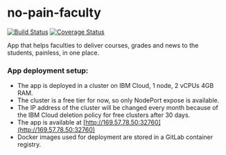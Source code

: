 # no-pain-faculty
[![Build Status](https://travis-ci.com/bogdanbledea/no-pain-faculty-frontend.svg?branch=master)](https://travis-ci.com/bogdanbledea/no-pain-faculty-frontend)
[![Coverage Status](https://coveralls.io/repos/github/bogdanbledea/no-pain-faculty/badge.svg?branch=master)](https://coveralls.io/github/bogdanbledea/no-pain-faculty?branch=master)

App that helps faculties to deliver courses, grades and news to the students, painless, in one place.

### App deployment setup:
* The app is deployed in a cluster on IBM Cloud, 1 node, 2 vCPUs 4GB RAM.
* The cluster is a free tier for now, so only NodePort expose is available.
* The IP address of the cluster will be changed every month because of the IBM Cloud deletion policy for free clusters after 30 days.
* The app is available at [http://169.57.78.50:32760](http://169.57.78.50:32760)
* Docker images used for deployment are stored in a GitLab container registry.
